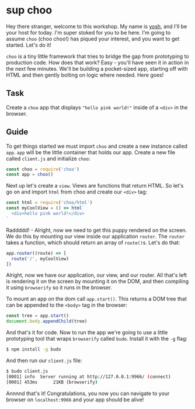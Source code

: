 # sup choo
Hey there stranger, welcome to this workshop. My name is
[yosh](https://twitter.com/yoshuawuyts), and I'll be your host for today. I'm
super stoked for you to be here. I'm going to assume `choo` (choo
choo!) has piqued your interest, and you want to get started. Let's do it!

`choo` is a tiny little framework that tries to bridge the gap from prototyping
to production code. How does that work? Easy - you'll have seen it in action in
the next few minutes. We'll be building a pocket-sized app, starting off with
HTML and then gently bolting on logic where needed. Here goes!

## Task
Create a `choo` app that displays `"hello pink world!"` inside of a `<div>` in
the browser.

## Guide
To get things started we must import `choo` and create a new instance called
`app`. `app` will be the little container that holds our app. Create a new file
called `client.js` and initialize `choo`:
```js
const choo = require('choo')
const app = choo()
```

Next up let's create a `view`. Views are functions that return HTML.  So let's
go on and import `html` from choo and create our `<div>` tag:
```js
const html = require('choo/html')
const myCoolView = () => html`
  <div>hello pink world!</div>
`
```

Raddddd! - Alright, now we need to get this puppy rendered on the screen. We do
this by mounting our view inside our application `router`. The `router` takes a
function, which should return an array of `route()`s. Let's do that:
```js
app.router((route) => [
  route('/', myCoolView)
])
```

Alright, now we have our application, our view, and our router. All that's left
is rendering it on the screen by mounting it on the DOM, and then compiling it
using `browserify` so it runs in the browser.

To mount an app on the dom call `app.start()`. This returns a DOM tree that can
be appended to the `<body>` tag in the browser:
```js
const tree = app.start()
document.body.appendChild(tree)
```

And that's it for code. Now to run the app we're going to use a little
prototyping tool that wraps `browserify` called `budo`. Install it with the
`-g` flag:
```sh
$ npm install -g budo
```

And then run our `client.js` file:
```sh
$ budo client.js
[0001] info  Server running at http://127.0.0.1:9966/ (connect)
[0001] 453ms      21KB (browserify)
```

Annnnd that's it! Congratulations, you now you can navigate to your browser on
`localhost:9966` and your app should be alive!
